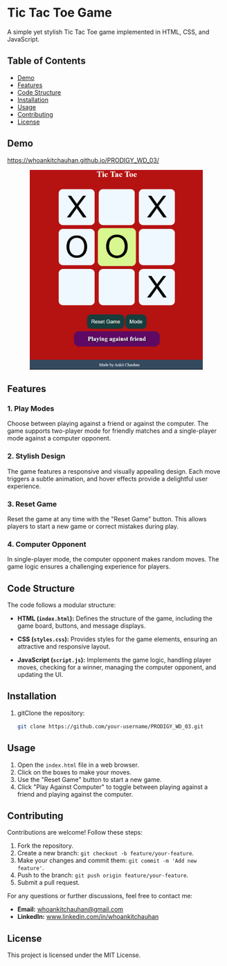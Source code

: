 # Tic Tac Toe Game

A simple yet stylish Tic Tac Toe game implemented in HTML, CSS, and JavaScript.

## Table of Contents

- [Demo](#demo)
- [Features](#features)
- [Code Structure](#code-structure)
- [Installation](#installation)
- [Usage](#usage)
- [Contributing](#contributing)
- [License](#license)

## Demo

https://whoankitchauhan.github.io/PRODIGY_WD_03/

<p align="center">
  <img src="./Demo_Overview.png" alt="Demo" width="400">
</p>

## Features

### 1. Play Modes

Choose between playing against a friend or against the computer. The game supports two-player mode for friendly matches and a single-player mode against a computer opponent.

### 2. Stylish Design

The game features a responsive and visually appealing design. Each move triggers a subtle animation, and hover effects provide a delightful user experience.

### 3. Reset Game

Reset the game at any time with the "Reset Game" button. This allows players to start a new game or correct mistakes during play.

### 4. Computer Opponent

In single-player mode, the computer opponent makes random moves. The game logic ensures a challenging experience for players.

## Code Structure

The code follows a modular structure:

- **HTML (`index.html`):** Defines the structure of the game, including the game board, buttons, and message displays.

- **CSS (`styles.css`):** Provides styles for the game elements, ensuring an attractive and responsive layout.

- **JavaScript (`script.js`):** Implements the game logic, handling player moves, checking for a winner, managing the computer opponent, and updating the UI.

## Installation

1. gitClone the repository:

   ```bash
   git clone https://github.com/your-username/PRODIGY_WD_03.git
   ```

## Usage

1. Open the `index.html` file in a web browser.
2. Click on the boxes to make your moves.
3. Use the "Reset Game" button to start a new game.
4. Click "Play Against Computer" to toggle between playing against a friend and playing against the computer.

## Contributing

Contributions are welcome! Follow these steps:

1. Fork the repository.
2. Create a new branch: `git checkout -b feature/your-feature`.
3. Make your changes and commit them: `git commit -m 'Add new feature'`.
4. Push to the branch: `git push origin feature/your-feature`.
5. Submit a pull request.

For any questions or further discussions, feel free to contact me:

- **Email:** [whoankitchauhan@gmail.com](mailto:whoankitchauhan@gmail.com)
- **LinkedIn:** www.linkedin.com/in/whoankitchauhan

## License

This project is licensed under the MIT License.
